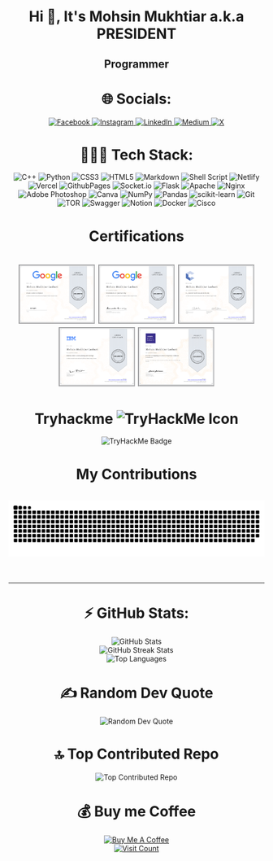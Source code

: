 <h1 align="center">Hi 👋, It's Mohsin Mukhtiar a.k.a PRESIDENT</h1>
<h2 align="center">Programmer
</h2>

<div align="center">
        <h1>🌐 Socials:</h1>
        <div>
            <a href="https://facebook.com/How.Mohsin">
                <img src="https://img.shields.io/badge/Facebook-%231877F2.svg?logo=Facebook&logoColor=white" alt="Facebook">
            </a>
            <a href="https://instagram.com/president_mohsin">
                <img src="https://img.shields.io/badge/Instagram-%23E4405F.svg?logo=Instagram&logoColor=white" alt="Instagram">
            </a>
            <a href="https://linkedin.com/in/mohsin-mukhtiar-lashari-773431288">
                <img src="https://img.shields.io/badge/LinkedIn-%230077B5.svg?logo=linkedin&logoColor=white" alt="LinkedIn">
            </a>
            <a href="https://medium.com/@PRESIDNET-XD">
                <img src="https://img.shields.io/badge/Medium-12100E?logo=medium&logoColor=white" alt="Medium">
            </a>
            <a href="https://x.com/just_mohsin">
                <img src="https://img.shields.io/badge/X-black.svg?logo=X&logoColor=white" alt="X">
            </a>
        </div>
    </div>
<div align="center">
        <h1>👨🏻‍🔬 Tech Stack:</h1>
        <div>
            <img src="https://img.shields.io/badge/c++-%2300599C.svg?style=for-the-badge&logo=c%2B%2B&logoColor=white" alt="C++">
            <img src="https://img.shields.io/badge/python-3670A0?style=for-the-badge&logo=python&logoColor=ffdd54" alt="Python">
            <img src="https://img.shields.io/badge/css3-%231572B6.svg?style=for-the-badge&logo=css3&logoColor=white" alt="CSS3">
            <img src="https://img.shields.io/badge/html5-%23E34F26.svg?style=for-the-badge&logo=html5&logoColor=white" alt="HTML5">
            <img src="https://img.shields.io/badge/markdown-%23000000.svg?style=for-the-badge&logo=markdown&logoColor=white" alt="Markdown">
            <img src="https://img.shields.io/badge/shell_script-%23121011.svg?style=for-the-badge&logo=gnu-bash&logoColor=white" alt="Shell Script">
            <img src="https://img.shields.io/badge/netlify-%23000000.svg?style=for-the-badge&logo=netlify&logoColor=#00C7B7" alt="Netlify">
            <img src="https://img.shields.io/badge/vercel-%23000000.svg?style=for-the-badge&logo=vercel&logoColor=white" alt="Vercel">
            <img src="https://img.shields.io/badge/github%20pages-121013?style=for-the-badge&logo=github&logoColor=white" alt="GithubPages">
            <img src="https://img.shields.io/badge/Socket.io-black?style=for-the-badge&logo=socket.io&badgeColor=010101" alt="Socket.io">
            <img src="https://img.shields.io/badge/flask-%23000.svg?style=for-the-badge&logo=flask&logoColor=white" alt="Flask">
            <img src="https://img.shields.io/badge/apache-%23D42029.svg?style=for-the-badge&logo=apache&logoColor=white" alt="Apache">
            <img src="https://img.shields.io/badge/nginx-%23009639.svg?style=for-the-badge&logo=nginx&logoColor=white" alt="Nginx">
            <img src="https://img.shields.io/badge/adobe%20photoshop-%2331A8FF.svg?style=for-the-badge&logo=adobe%20photoshop&logoColor=white" alt="Adobe Photoshop">
            <img src="https://img.shields.io/badge/Canva-%2300C4CC.svg?style=for-the-badge&logo=Canva&logoColor=white" alt="Canva">
            <img src="https://img.shields.io/badge/numpy-%23013243.svg?style=for-the-badge&logo=numpy&logoColor=white" alt="NumPy">
            <img src="https://img.shields.io/badge/pandas-%23150458.svg?style=for-the-badge&logo=pandas&logoColor=white" alt="Pandas">
            <img src="https://img.shields.io/badge/scikit--learn-%23F7931E.svg?style=for-the-badge&logo=scikit-learn&logoColor=white" alt="scikit-learn">
            <img src="https://img.shields.io/badge/git-%23F05033.svg?style=for-the-badge&logo=git&logoColor=white" alt="Git">
            <img src="https://img.shields.io/badge/tor-%237E4798.svg?style=for-the-badge&logo=tor-project&logoColor=white" alt="TOR">
            <img src="https://img.shields.io/badge/-Swagger-%23Clojure?style=for-the-badge&logo=swagger&logoColor=white" alt="Swagger">
            <img src="https://img.shields.io/badge/Notion-%23000000.svg?style=for-the-badge&logo=notion&logoColor=white" alt="Notion">
            <img src="https://img.shields.io/badge/docker-%230db7ed.svg?style=for-the-badge&logo=docker&logoColor=white" alt="Docker">
            <img src="https://img.shields.io/badge/cisco-%23049fd9.svg?style=for-the-badge&logo=cisco&logoColor=black" alt="Cisco">
        </div>
    </div>

    
<div align="center">
  <h1>Certifications<h1>
  <img src="assets/python-google.png" alt="Python" width="150">
  <img src="assets/cybersecurity.png" alt="Cyber" width="150">
  <img src="assets/Cpp.png" alt="Cpluscplus" width="150">
  <img src="assets/IBM.png" alt="Networking" width="150">
  <img src="assets/bash.png" alt="Bash" width="150">
</div>

<div align="center">
    <h1>Tryhackme <img src="https://tryhackme.com/img/favicon.png" alt="TryHackMe Icon" width="30" height="30"></h1>
    <img src="https://tryhackme-badges.s3.amazonaws.com/President..png" alt="TryHackMe Badge">
</div>

<div align="center">
  <h1>My Contributions</h1>
  <br>
  <img alt="snake eating my contributions" src="https://raw.githubusercontent.com/salesp07/salesp07/output/github-contribution-grid-snake.svg" />
  <br/><br/><br/>
</div>

---


 <div align="center">
        <h1>⚡ GitHub Stats:</h1>
        <div>
            <img src="https://github-readme-stats.vercel.app/api?username=PRESIDENT-XD&theme=dark&hide_border=false&include_all_commits=true&count_private=false" alt="GitHub Stats">
            <br/>
            <img src="https://github-readme-streak-stats.herokuapp.com/?user=PRESIDENT-XD&theme=dark&hide_border=false" alt="GitHub Streak Stats">
            <br/>
            <img src="https://github-readme-stats.vercel.app/api/top-langs/?username=PRESIDENT-XD&theme=dark&hide_border=false&include_all_commits=true&count_private=false&layout=compact" alt="Top Languages">
        </div>
    </div>

<div align="center">
        <h1>✍️ Random Dev Quote</h1>
        <div>
            <img src="https://quotes-github-readme.vercel.app/api?type=horizontal&theme=radical" alt="Random Dev Quote">
        </div>
    </div>

<div align="center">
        <h1>🔝 Top Contributed Repo</h1>
        <div>
            <img src="https://github-contributor-stats.vercel.app/api?username=PRESIDENT-XD&limit=5&theme=dark&combine_all_yearly_contributions=true" alt="Top Contributed Repo">
        </div>
    </div>

 <div align="center">
        <h1>💰 Buy me Coffee</h1>
        <div>
            <a href="https://buymeacoffee.com/president.xd">
                <img src="https://img.shields.io/badge/Buy%20Me%20a%20Coffee-ffdd00?style=for-the-badge&logo=buy-me-a-coffee&logoColor=black" alt="Buy Me A Coffee">
            </a>
        </div>
    </div>

<div align="center">
        <a href="https://visitcount.itsvg.in">
            <img src="https://visitcount.itsvg.in/api?id=PRESIDENT-XD&icon=0&color=0" alt="Visit Count">
        </a>
    </div>    
